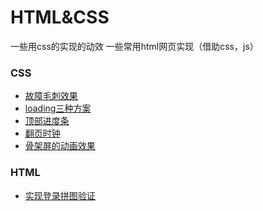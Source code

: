 # HTML&CSS

一些用css的实现的动效
一些常用html网页实现（借助css，js）

### CSS

* [故障毛刺效果](./ways/AvailableNow.html)
* [loading三种方案](./ways/loading.html)
* [顶部进度条](./ways/progress.html)
* [翻页时钟](./ways/flip_clock.html)
* [骨架屏的动画效果](./ways/skeleton.html)

### HTML

* [实现登录拼图验证](./ways/imageCropVerification.html)
